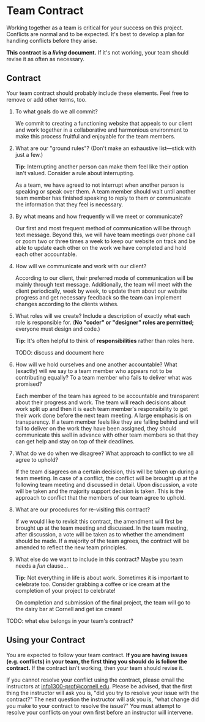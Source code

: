 # Team Contract

Working together as a team is critical for your success on this project. Conflicts are normal and to be expected. It's best to develop a plan for handling conflicts before they arise.

**This contract is a _living_ document.** If it's not working, your team should revise it as often as necessary.

## Contract

Your team contract should probably include these elements. Feel free to remove or add other terms, too.

1. To what goals do we all commit?

    We commit to creating a functioning website that appeals to our client and work together in a collaborative and harmonious environment to make this process fruitful and enjoyable for the team members.

2. What are our "ground rules"? (Don't make an exhaustive list—stick with just a few.)

    **Tip:** Interrupting another person can make them feel like their option isn't valued. Consider a rule about interrupting.

    As a team, we have agreed to not interrupt when another person is speaking or speak over them. A team member should wait until another team member has finished speaking to reply to them or communicate the information that they feel is necessary.

3. By what means and how frequently will we meet or communicate?

    Our first and most frequent method of communication will be through text message. Beyond this, we will have team meetings over phone call or zoom two or three times a week to keep our website on track and be able to update each other on the work we have completed and hold each other accountable.

4. How will we communicate and work with our client?

    According to our client, their preferred mode of communication will be mainly through text message. Additionally, the team will meet with the client periodically, week by week, to update them about our website progress and get necessary feedback so the team can implement changes according to the clients wishes.

5. What roles will we create? Include a description of exactly what each role is responsible for. (**No "coder" or "designer" roles are permitted;** everyone must design and code.)

    **Tip:** It's often helpful to think of **responsibilities** rather than roles here.

    TODO: discuss and document here

6. How will we hold ourselves and one another accountable? What (exactly) will we say to a team member who appears not to be contributing equally? To a team member who fails to deliver what was promised?

    Each member of the team has agreed to be accountable and transparent about their progress and work. The team will reach decisions about work split up and then it is each team member's responsibility to get their work done before the next team meeting. A large emphasis is on transparency. If a team member feels like they are falling behind and will fail to deliver on the work they have been assigned, they should communicate this well in advance with other team members so that they can get help and stay on top of their deadlines.

7. What do we do when we disagree? What approach to conflict to we all agree to uphold?

    If the team disagrees on a certain decision, this will be taken up during a team meeting. In case of a conflict, the conflict will be brought up at the following team meeting and discussed in detail. Upon discussion, a vote will be taken and the majority support decision is taken. This is the approach to conflict that the members of our team agree to uphold.

8. What are our procedures for re-visiting this contract?

    If we would like to revisit this contract, the amendment will first be brought up at the team meeting and discussed. In the team meeting, after discussion, a vote will be taken as to whether the amendment should be made. If a majority of the team agrees, the contract will be amended to reflect the new team principles.

9. What else do we want to include in this contract? Maybe you team needs a _fun_ clause...

    **Tip:** Not everything in life is about work. Sometimes it is important to celebrate too. Consider grabbing a coffee or ice cream at the completion of your project to celebrate!

    On completion and submission of the final project, the team will go to the dairy bar at Cornell and get ice cream!

TODO: what else belongs in your team's contract?

## Using your Contract

You are expected to follow your team contract. **If you are having issues (e.g. conflicts) in your team, the first thing you should do is follow the contract.** If the contract isn't working, then your team should revise it.

If you cannot resolve your conflict using the contract, please email the instructors at <info1300-prof@cornell.edu>. Please be advised, that the first thing the instructor will ask you is, "did you try to resolve your issue with the contract?" The next question the instructor will ask you is, "what change did you make to your contract to resolve the issue?" You must attempt to resolve your conflicts on your own first before an instructor will intervene.
